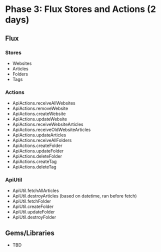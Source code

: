 # Phase 3: Flux Stores and Actions (2 days)

## Flux
### Stores
* Websites
* Articles
* Folders
* Tags

### Actions
* ApiActions.receiveAllWebsites
* ApiActions.removeWebsite
* ApiActions.createWebsite
* ApiActions.updateWebsite
* ApiActions.receiveWebsiteArticles
* ApiActions.receiveOldWebsiteArticles
* ApiActions.updateArticles
* ApiActions.receiveAllFolders
* ApiActions.createFolder
* ApiActions.updateFolder
* ApiActions.deleteFolder
* ApiActions.createTag
* ApiActions.deleteTag

### ApiUtil
* ApiUtil.fetchAllArticles
* ApiUtil.destroyArticles (based on datetime, ran before fetch)
* ApiUtil.fetchFolder
* ApiUtil.createFolder
* ApiUtil.updateFolder
* ApiUtil.destroyFolder

## Gems/Libraries
* TBD
